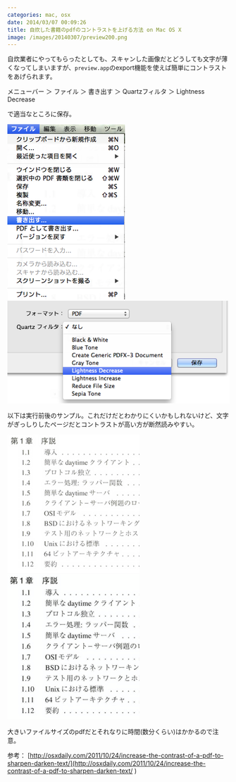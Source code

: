 ```yaml
---
categories: mac, osx
date: 2014/03/07 00:09:26
title: 自炊した書籍のpdfのコントラストを上げる方法 on Mac OS X
image: /images/20140307/preview200.png
---
```


自炊業者にやってもらったとしても、スキャンした画像だとどうしても文字が薄くなってしまいますが、`preview.app`のexport機能を使えば簡単にコントラストをあげられます。

メニューバー ＞ ファイル ＞ 書き出す ＞ Quartzフィルタ ＞ Lightness Decrease

で適当なところに保存。

![menu](/images/20140307/menu1.png ) ![menu2](/images/20140307/menu2.png ) 


以下は実行前後のサンプル。これだけだとわかりにくいかもしれないけど、文字がぎっしりしたページだとコントラストが高い方が断然読みやすい。

![before](/images/20140307/before300.png )  ![after](/images/20140307/after300.png ) 

大きいファイルサイズのpdfだとそれなりに時間(数分くらい)はかかるので注意。


参考： [http://osxdaily.com/2011/10/24/increase-the-contrast-of-a-pdf-to-sharpen-darken-text/](http://osxdaily.com/2011/10/24/increase-the-contrast-of-a-pdf-to-sharpen-darken-text/ ) 
